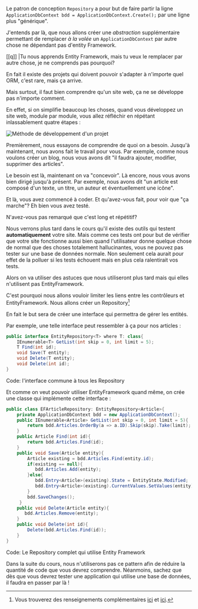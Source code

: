 Le patron de conception `Repository` a pour but de faire partir la ligne `ApplicationDbContext bdd = ApplicationDbContext.Create();` par une ligne plus "générique".

J'entends par là, que nous allons créer une *abstraction* supplémentaire permettant de remplacer *à la volée* un `ApplicationDbContext` par autre chose ne dépendant pas d'entity Framework.

[[q]]
|Tu nous apprends Entity Framework, mais tu veux le remplacer par autre chose, je ne comprends pas pourquoi?

En fait il existe des projets qui doivent pouvoir s'adapter à n'importe quel ORM, c'est rare, mais ça arrive.

Mais surtout, il faut bien comprendre qu'un site web, ça ne se développe pas n'importe comment.

En effet, si on simplifie beaucoup les choses, quand vous développez un site web, module par module, vous allez réfléchir en répétant inlassablement quatre étapes :

![Méthode de développement d'un projet](/media/galleries/304/0ff84a4e-cfb6-4d34-8987-e554e75ea885.png.960x960_q85.jpg)

Premièrement, nous essayons de comprendre de quoi on a besoin. Jusqu'à maintenant, nous avons fait le travail pour vous. Par exemple, comme nous voulons créer un blog, nous vous avons dit "il faudra ajouter, modifier, supprimer  des articles". 

Le besoin est là, maintenant on va "concevoir". Là encore, nous vous avons bien dirigé jusqu'à présent. Par exemple, nous avons dit "un article est composé d'un texte, un titre, un auteur et éventuellement une icône".

Et là, vous avez commencé à coder. Et qu'avez-vous fait, pour voir que "ça marche"? Eh bien vous avez testé.

N'avez-vous pas remarqué que c'est long et répétitif?

Nous verrons plus tard dans le cours qu'il existe des outils qui testent **automatiquement** votre site. Mais comme ces tests ont pour but de vérifier que votre site fonctionne aussi bien quand l'utilisateur donne quelque chose de normal que des choses totalement hallucinantes, vous ne pouvez pas tester sur une base de données normale. Non seulement cela aurait pour effet de la polluer si les tests échouent mais en plus cela ralentirait vos tests.

Alors on va utiliser des astuces que nous utiliseront plus tard mais qui elles n'utilisent pas EntityFramework.

C'est pourquoi nous allons vouloir limiter les liens entre les contrôleurs et EntityFramework. Nous allons créer un Repository[^articles]
[^articles]: Vous trouverez des renseignements complémentaires [ici](http://niccou.wordpress.com/2012/03/27/design-pattern-repository/) et [ici](http://code.tutsplus.com/tutorials/the-repository-design-pattern--net-35804).

En fait le but sera de créer une interface qui permettra de gérer les entités.

Par exemple, une telle interface peut ressembler à ça pour nos articles :

```csharp
public interface EntityRepository<T> where T: class{
    IEnumerable<T> GetList(int skip = 0, int limit = 5);
    T Find(int id);
    void Save(T entity);
    void Delete(T entity);
    void Delete(int id);
}
```
Code: l'interface commune à tous les Repository

Et comme on veut pouvoir utiliser EntityFramework quand même, on crée une classe qui implémente cette interface :

```csharp
public class EFArticleRepository: EntityRepository<Article>{
    private ApplicationDbContext bdd = new ApplicationDbContext();
    public IEnumerable<Article> GetList(int skip = 0, int limit = 5){
        return bdd.Articles.OrderBy(a => a.ID).Skip(skip).Take(limit);
    }
    public Article Find(int id){
        return bdd.Articles.Find(id);
    }
    public void Save(Article entity){
        Article existing = bdd.Articles.Find(entity.id);
        if(existing == null){
           bdd.Articles.Add(entity);
        }else{
           bdd.Entry<Article>(existing).State = EntityState.Modified;
           bdd.Entry<Article>(existing).CurrentValues.SetValues(entity);
        }
        bdd.SaveChanges();
     }
    public void Delete(Article entity){
       bdd.Articles.Remove(entity);
    }
    public void Delete(int id){
        Delete(bdd.Articles.Find(id));
    }
}
```
Code: Le Repository complet qui utilise Entity Framework

Dans la suite du cours, nous n'utiliserons pas ce pattern afin de réduire la quantité de code que vous devrez comprendre. Néanmoins, sachez que dès que vous devrez tester une application qui utilise une base de données, il faudra en passer par là !